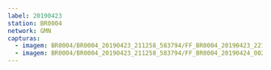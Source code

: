 ```yaml
---
label: 20190423
station: BR0004
network: GMN
capturas:
  - imagem: BR0004/BR0004_20190423_211258_583794/FF_BR0004_20190423_221920_930_0078848.fits_maxpixel.jpg
  - imagem: BR0004/BR0004_20190423_211258_583794/FF_BR0004_20190424_002944_330_0235008.fits_maxpixel.jpg
---
```


